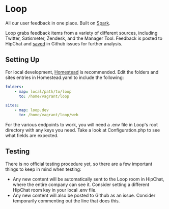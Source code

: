# Loop

All our user feedback in one place. Built on [Spark](https://github.com/sparkphp/Spark).

Loop grabs feedback items from a variety of different sources, including Twitter, Satismeter, Zendesk, and the Manager Tool. Feedback is posted to HipChat and [saved](https://github.com/wheniwork/loop-feed/issues) in Github issues for further analysis.

## Setting Up

For local development, [Homestead](http://laravel.com/docs/4.2/homestead) is recommended. Edit the folders and sites entries in Homestead.yaml to include the following:

```yaml
folders:
    - map: local/path/to/loop
      to: /home/vagrant/loop

sites:
    - map: loop.dev
      to: /home/vagrant/loop/web
```

For the various endpoints to work, you will need a .env file in Loop's root directory with any keys you need. Take a look at Configuration.php to see what fields are expected.

## Testing

There is no official testing procedure yet, so there are a few important things to keep in mind when testing:

- Any new content will be automatically sent to the Loop room in HipChat, where the entire company can see it. Consider setting a different HipChat room key in your local .env file.
- Any new content will also be posted to Github as an issue. Consider temporarily commenting out the line that does this.
